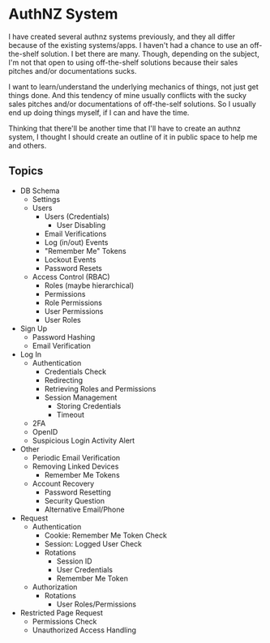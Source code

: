 # AuthNZ System

I have created several authnz systems previously, and they all differ because of the existing systems/apps. I haven't had a chance to use an off-the-shelf solution. I bet there are many. Though, depending on the subject, I'm not that open to using off-the-shelf solutions because their sales pitches and/or documentations sucks.

I want to learn/understand the underlying mechanics of things, not just get things done. And this tendency of mine usually conflicts with the sucky sales pitches and/or documentations of off-the-self solutions. So I usually end up doing things myself, if I can and have the time.

Thinking that there'll be another time that I'll have to create an authnz system, I thought I should create an outline of it in public space to help me and others.

## Topics

* DB Schema
  * Settings
  * Users
    * Users (Credentials)
      * User Disabling
    * Email Verifications
    * Log (in/out) Events
    * "Remember Me" Tokens
    * Lockout Events
    * Password Resets
  * Access Control (RBAC)
      * Roles (maybe hierarchical)
      * Permissions
      * Role Permissions
      * User Permissions
      * User Roles
* Sign Up
  * Password Hashing
  * Email Verification
* Log In
  * Authentication
    * Credentials Check
    * Redirecting
    * Retrieving Roles and Permissions
    * Session Management
      * Storing Credentials
      * Timeout
  * 2FA
  * OpenID
  * Suspicious Login Activity Alert
* Other
  * Periodic Email Verification
  * Removing Linked Devices
    * Remember Me Tokens
  * Account Recovery
    * Password Resetting
    * Security Question
    * Alternative Email/Phone
* Request
  * Authentication
    * Cookie: Remember Me Token Check
    * Session: Logged User Check
    * Rotations
      * Session ID
      * User Credentials
      * Remember Me Token
  * Authorization
    * Rotations
      * User Roles/Permissions
* Restricted Page Request
  * Permissions Check
  * Unauthorized Access Handling

